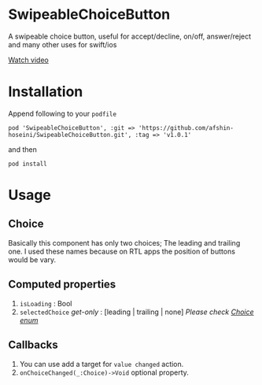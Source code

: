 # SwipeableChoiceButton
A swipeable choice button, useful for accept/decline, on/off, answer/reject and many other uses for swift/ios

[Watch video](https://www.aparat.com/v/12s5l)

# Installation

Append following to your `podfile`

```
pod 'SwipeableChoiceButton', :git => 'https://github.com/afshin-hoseini/SwipeableChoiceButton.git', :tag => 'v1.0.1'
```

and then 

```
pod install
```

# Usage

## Choice
Basically this component has only two choices; The leading and trailing one. I used these names because on RTL apps the position of buttons would be vary.

## Computed properties
1. `isLoading` : Bool
2. `selectedChoice` *get-only* : [leading | trailing | none] *Please check [Choice enum](https://github.com/afshin-hoseini/SwipeableChoiceButton/blob/796af310ee6e032d15c9dbb8d12dd9c7776cf185/SwipeableChoiceButton/UISwipeableChoiceButton.swift#L16-L18)*

## Callbacks
1. You can use add a target for `value changed` action.
2. `onChoiceChanged(_:Choice)->Void` optional property.
